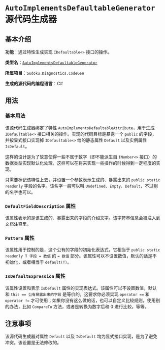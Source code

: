 # `AutoImplementsDefaultableGenerator` 源代码生成器

## 基本介绍

**功能**：通过特性生成实现 `IDefaultable<>` 接口的操作。

**类型名**：[`AutoImplementsDefaultableGenerator`](https://github.com/SunnieShine/Sudoku/blob/main/src/Sudoku.Diagnostics.CodeGen/Generators/AutoImplementsDefaultableGenerator.cs)

**所属项目**：`Sudoku.Diagnostics.CodeGen`

**生成的源代码的编程语言**：C#

## 用法

### 基本用法

该源代码生成器绑定了特性 `AutoImplementsDefaultableAttribute`，用于生成 `IDefaultable<>` 接口相关的操作。实现的代码目标是暴露一个 `public` 的字段，并按显式接口实现掉 `IDefaultable<>` 给的静态属性 `Default` 以及实例属性 `IsDefault`。

这样的设计是为了故意使得一些不属于数字（即不能派生自 `INumber<>` 接口）的数据类型实现默认化处理，这样可以在将来实现一些操作的时候得到一定程度的实现。

只需要标记该特性上去，并设置一个参数表示生成的、暴露出来的 `public static readonly` 字段的名字。该名字一般可以叫 `Undefined`、`Empty`、`Default`，不过别的名字也可以。

### `DefaultFieldDescription` 属性

该属性表示的是该生成的、暴露出来的字段的介绍文字。该字符串信息会被注入到文档注释里。

### `Pattern` 属性

该属性用于控制的是，这个公有的字段的初始化表达式，它相当于 `public static readonly T 字段 = 数值` 的 `= 数值` 部分。该属性可以不设置数值，默认的话是不初始化，或者相当于 `default(T)`。

### `IsDefaultExpression` 属性

该属性设置和表示 `IsDefault` 属性的实现表达式。该属性可以不设置数值，默认和 `this == 公有暴露出来的字段` 是等价的，这要求你必须实现 `operator ==` 和 `operator !=` 才可使用；如果你没有这么做的话，也可以自定义比较规则，使用别的办法，比如 `CompareTo` 方法，或者是转换为数字后和 0 进行比较，等等。

## 注意事项

该源代码生成器对属性 `Default` 以及 `IsDefault` 均为显式接口实现，是为了避免冲突。该设置是无法修改的。
